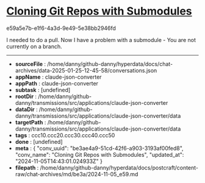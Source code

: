 # [Cloning Git Repos with Submodules](https://claude.ai/chat/be3ae4a9-51cd-42f6-a903-3193af00fed8)

e59a5e7b-e1f6-4a3d-9e49-5e38bb2946fd

I needed to do a pull. Now I have a problem with a submodule - You are not currently on a branch.

---

* **sourceFile** : /home/danny/github-danny/hyperdata/docs/chat-archives/data-2025-01-25-12-45-58/conversations.json
* **appName** : claude-json-converter
* **appPath** : claude-json-converter
* **subtask** : [undefined]
* **rootDir** : /home/danny/github-danny/transmissions/src/applications/claude-json-converter
* **dataDir** : /home/danny/github-danny/transmissions/src/applications/claude-json-converter/data
* **targetPath** : /home/danny/github-danny/transmissions/src/applications/claude-json-converter/data
* **tags** : ccc10.ccc20.ccc30.ccc40.ccc50
* **done** : [undefined]
* **meta** : {
  "conv_uuid": "be3ae4a9-51cd-42f6-a903-3193af00fed8",
  "conv_name": "Cloning Git Repos with Submodules",
  "updated_at": "2024-11-05T14:43:01.024933Z"
}
* **filepath** : /home/danny/github-danny/hyperdata/docs/postcraft/content-raw/chat-archives/md/be3a/2024-11-05_e59.md